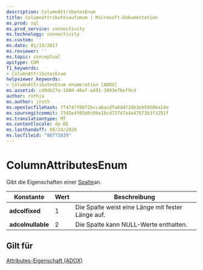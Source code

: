 ```yaml
---
description: ColumnAttributesEnum
title: Columnattributesaufumum | Microsoft-Dokumentation
ms.prod: sql
ms.prod_service: connectivity
ms.technology: connectivity
ms.custom: ''
ms.date: 01/19/2017
ms.reviewer: ''
ms.topic: conceptual
apitype: COM
f1_keywords:
- ColumnAttributesEnum
helpviewer_keywords:
- ColumnAttributesEnum enumeration [ADOX]
ms.assetid: cd0db27a-1080-40af-a491-3893e7bef9cd
author: rothja
ms.author: jroth
ms.openlocfilehash: ff4747f86f2bcca6acdfa0d472db3eb59506a14e
ms.sourcegitcommit: 7345e4f05d6c06e1bcd73747a4a47873b3f3251f
ms.translationtype: MT
ms.contentlocale: de-DE
ms.lasthandoff: 08/24/2020
ms.locfileid: "88771039"
---
```

# <a name="columnattributesenum"></a>ColumnAttributesEnum
Gibt die Eigenschaften einer [Spalte](./column-object-adox.md)an.  
  
|Konstante|Wert|Beschreibung|  
|--------------|-----------|-----------------|  
|**adcolfixed**|1|Die Spalte weist eine Länge mit fester Länge auf.|  
|**adcolnullable**|2|Die Spalte kann NULL-Werte enthalten.|  
  
## <a name="applies-to"></a>Gilt für  
 [Attributes-Eigenschaft (ADOX)](./attributes-property-adox.md)